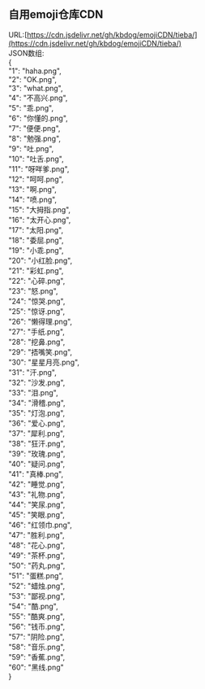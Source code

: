 ## 自用emoji仓库CDN  
URL:[https://cdn.jsdelivr.net/gh/kbdog/emojiCDN/tieba/](https://cdn.jsdelivr.net/gh/kbdog/emojiCDN/tieba/)  
JSON数组:  
{  
  "1": "haha.png",  
  "2": "OK.png",  
  "3": "what.png",  
  "4": "不高兴.png",  
  "5": "乖.png",  
  "6": "你懂的.png",  
  "7": "便便.png",  
  "8": "勉强.png",  
  "9": "吐.png",  
  "10": "吐舌.png",  
  "11": "呀咩爹.png",  
  "12": "呵呵.png",  
  "13": "啊.png",  
  "14": "喷.png",  
  "15": "大拇指.png",  
  "16": "太开心.png",  
  "17": "太阳.png",  
  "18": "委屈.png",  
  "19": "小乖.png",  
  "20": "小红脸.png",  
  "21": "彩虹.png",  
  "22": "心碎.png",  
  "23": "怒.png",  
  "24": "惊哭.png",  
  "25": "惊讶.png",  
  "26": "懒得理.png",  
  "27": "手纸.png",  
  "28": "挖鼻.png",  
  "29": "捂嘴笑.png",  
  "30": "星星月亮.png",  
  "31": "汗.png",  
  "32": "沙发.png",  
  "33": "泪.png",  
  "34": "滑稽.png",  
  "35": "灯泡.png",  
  "36": "爱心.png",  
  "37": "犀利.png",  
  "38": "狂汗.png",  
  "39": "玫瑰.png",  
  "40": "疑问.png",  
  "41": "真棒.png",  
  "42": "睡觉.png",  
  "43": "礼物.png",  
  "44": "笑尿.png",  
  "45": "笑眼.png",  
  "46": "红领巾.png",  
  "47": "胜利.png",  
  "48": "花心.png",  
  "49": "茶杯.png",   
  "50": "药丸.png",  
  "51": "蛋糕.png",  
  "52": "蜡烛.png",  
  "53": "鄙视.png",  
  "54": "酷.png",  
  "55": "酷爽.png",  
  "56": "钱币.png",  
  "57": "阴险.png",  
  "58": "音乐.png",  
  "59": "香蕉.png",  
  "60": "黑线.png"   
}

